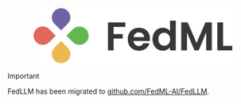 <div align="center">
 <img src="assets/fedml_logo_light_mode.png" width="400px">
</div>

> [!IMPORTANT]
> FedLLM has been migrated to [github.com/FedML-AI/FedLLM](https://github.com/FedML-AI/FedLLM).
